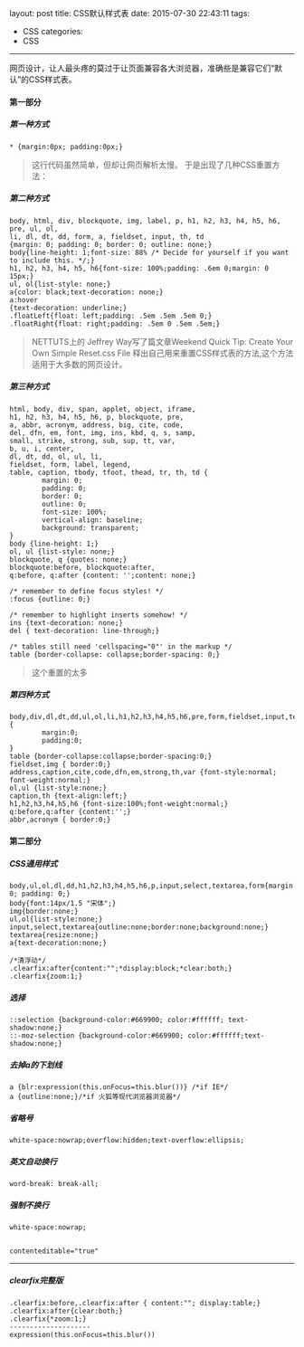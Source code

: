 layout: post
title: CSS默认样式表
date: 2015-07-30 22:43:11
tags:
- CSS
categories:
- CSS
---
网页设计，让人最头疼的莫过于让页面兼容各大浏览器，准确些是兼容它们“默认”的CSS样式表。

#### 第一部分

##### 第一种方式
```
* {margin:0px; padding:0px;}
```
>这行代码虽然简单，但却让网页解析太慢。
于是出现了几种CSS重置方法：

##### 第二种方式

<!-- more -->

```
body, html, div, blockquote, img, label, p, h1, h2, h3, h4, h5, h6, pre, ul, ol,
li, dl, dt, dd, form, a, fieldset, input, th, td
{margin: 0; padding: 0; border: 0; outline: none;}
body{line-height: 1;font-size: 88% /* Decide for yourself if you want to include this. */;}
h1, h2, h3, h4, h5, h6{font-size: 100%;padding: .6em 0;margin: 0 15px;}
ul, ol{list-style: none;}
a{color: black;text-decoration: none;}
a:hover
{text-decoration: underline;}
.floatLeft{float: left;padding: .5em .5em .5em 0;}
.floatRight{float: right;padding: .5em 0 .5em .5em;}
````
>NETTUTS上的 Jeffrey Way写了篇文章Weekend Quick Tip: Create Your Own Simple Reset.css File
释出自己用来重置CSS样式表的方法,这个方法适用于大多数的网页设计。

##### 第三种方式
```
html, body, div, span, applet, object, iframe,
h1, h2, h3, h4, h5, h6, p, blockquote, pre,
a, abbr, acronym, address, big, cite, code,
del, dfn, em, font, img, ins, kbd, q, s, samp,
small, strike, strong, sub, sup, tt, var,
b, u, i, center,
dl, dt, dd, ol, ul, li,
fieldset, form, label, legend,
table, caption, tbody, tfoot, thead, tr, th, td {
        margin: 0;
        padding: 0;
        border: 0;
        outline: 0;
        font-size: 100%;
        vertical-align: baseline;
        background: transparent;
}
body {line-height: 1;}
ol, ul {list-style: none;}
blockquote, q {quotes: none;}
blockquote:before, blockquote:after,
q:before, q:after {content: '';content: none;}

/* remember to define focus styles! */
:focus {outline: 0;}

/* remember to highlight inserts somehow! */
ins {text-decoration: none;}
del { text-decoration: line-through;}

/* tables still need 'cellspacing="0"' in the markup */
table {border-collapse: collapse;border-spacing: 0;}
```
>这个重置的太多

##### 第四种方式
```
body,div,dl,dt,dd,ul,ol,li,h1,h2,h3,h4,h5,h6,pre,form,fieldset,input,textarea,p,blockquote,th,td {
        margin:0;
        padding:0;
}
table {border-collapse:collapse;border-spacing:0;}
fieldset,img { border:0;}
address,caption,cite,code,dfn,em,strong,th,var {font-style:normal;
font-weight:normal;}
ol,ul {list-style:none;}
caption,th {text-align:left;}
h1,h2,h3,h4,h5,h6 {font-size:100%;font-weight:normal;}
q:before,q:after {content:'';}
abbr,acronym { border:0;}
```

#### 第二部分
##### CSS通用样式
```
body,ul,ol,dl,dd,h1,h2,h3,h4,h5,h6,p,input,select,textarea,form{margin: 0; padding: 0;}
body{font:14px/1.5 "宋体";}
img{border:none;}
ul,ol{list-style:none;}
input,select,textarea{outline:none;border:none;background:none;}
textarea{resize:none;}
a{text-decoration:none;}

/*清浮动*/
.clearfix:after{content:"";*display:block;*clear:both;}
.clearfix{zoom:1;}
```
##### 选择
```
::selection {background-color:#669900; color:#ffffff; text-shadow:none;}
::-moz-selection {background-color:#669900; color:#ffffff;text-shadow:none;}
```

##### 去掉a的下划线
```
a {blr:expression(this.onFocus=this.blur())} /*if IE*/
a {outline:none;}/*if 火狐等现代浏览器浏览器*/ 
```


##### 省略号
```
white-space:nowrap;overflow:hidden;text-overflow:ellipsis;
```

##### 英文自动换行
```
word-break: break-all;
```

##### 强制不换行
```
white-space:nowrap;


contenteditable="true"
````

-------------------------------------------------
##### clearfix完整版
```
.clearfix:before,.clearfix:after { content:""; display:table;}
.clearfix:after{clear:both;}
.clearfix{*zoom:1;}
--------------------
expression(this.onFocus=this.blur())
```